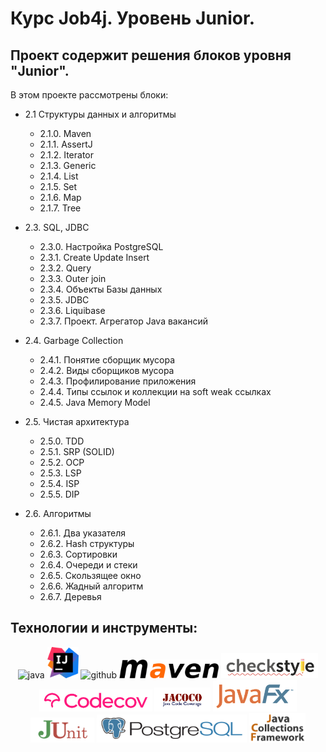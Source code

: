 # Курс Job4j. Уровень Junior.
## Проект содержит решения блоков уровня "Junior".
В этом проекте рассмотрены блоки:
* 2.1 Структуры данных и алгоритмы
  * 2.1.0. Maven
  * 2.1.1. AssertJ
  * 2.1.2. Iterator
  * 2.1.3. Generic
  * 2.1.4. List
  * 2.1.5. Set
  * 2.1.6. Map
  * 2.1.7. Tree

* 2.3. SQL, JDBC
  * 2.3.0. Настройка PostgreSQL
  * 2.3.1. Create Update Insert
  * 2.3.2. Query
  * 2.3.3. Outer join
  * 2.3.4. Объекты Базы данных
  * 2.3.5. JDBC
  * 2.3.6. Liquibase
  * 2.3.7. Проект. Агрегатор Java вакансий

* 2.4. Garbage Collection
  * 2.4.1. Понятие сборщик мусора
  * 2.4.2. Виды сборщиков мусора
  * 2.4.3. Профилирование приложения
  * 2.4.4. Типы ссылок и коллекции на soft weak ссылках
  * 2.4.5. Java Memory Model

* 2.5. Чистая архитектура
  * 2.5.0. TDD
  * 2.5.1. SRP (SOLID)
  * 2.5.2. OCP
  * 2.5.3. LSP
  * 2.5.4. ISP
  * 2.5.5. DIP

* 2.6. Алгоритмы
  * 2.6.1. Два указателя
  * 2.6.2. Hash структуры
  * 2.6.3. Сортировки
  * 2.6.4. Очереди и стеки
  * 2.6.5. Скользящее окно
  * 2.6.6. Жадный алгоритм
  * 2.6.7. Деревья

## Технологии и инструменты:
<p align="center">
<img src="https://www.vectorlogo.zone/logos/java/java-ar21.svg" alt="java" width="120" height="60"/>
<img src="images/idea.png" alt="intellij" height="50"/>
<img src="https://www.vectorlogo.zone/logos/github/github-ar21.svg" alt="github" height="70"/>
<img src="images/maven.png" alt="maven" height="30"/>
<img src="images/checkstyle.png" alt="CheckStyle"  height="40"/>
<img src="images/codecov.png" alt="Codecov"  height="35"/>
<img src="images/jacoco.png" alt="Jacoco"  width="90"/>
<img src="images/javafx.png" alt="JavaFX"  height="50"/>
<img src="images/junit.png" alt="JUnit"  height="40"/>
<img src="images/postgresql.png" alt="PSQL"  height="45"/>
<img src="images/jcf.png" alt="JCF"  width="90"/>
</p>
